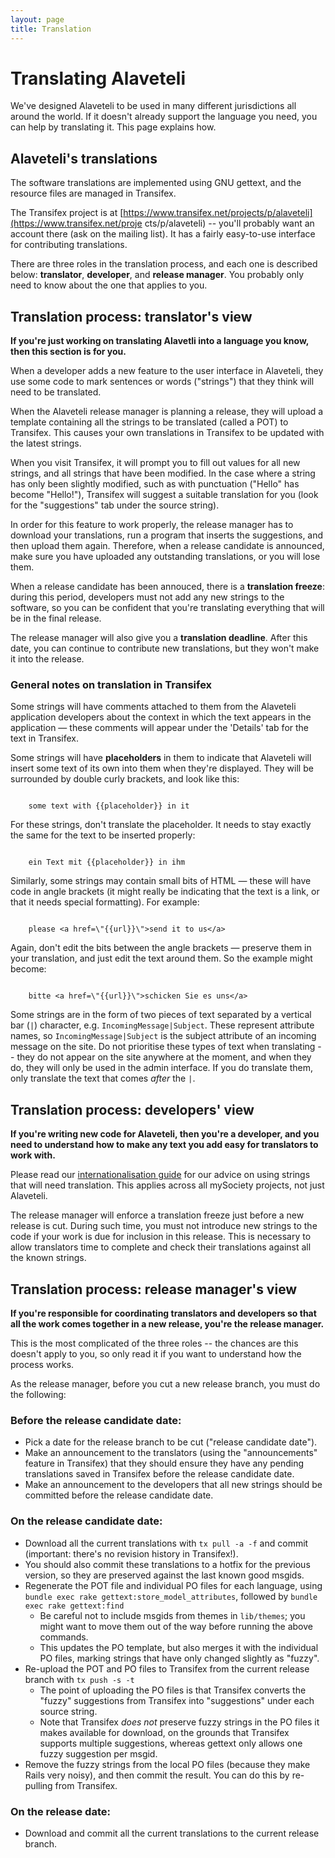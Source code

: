 ```yaml
---
layout: page
title: Translation
---
```


# Translating Alaveteli

<p class="lead">
	We've designed Alaveteli to be used in many different 
	jurisdictions all around the world. If it doesn't already
	support the language you need, you can help by translating
	it. This page explains how.
</p>

## Alaveteli's translations

The software translations are implemented using GNU gettext, and the resource
files are managed in Transifex.

The Transifex project is at
[https://www.transifex.net/projects/p/alaveteli](https://www.transifex.net/proje
cts/p/alaveteli) -- you'll probably want an account there (ask on the mailing
list). It has a fairly easy-to-use interface for contributing translations.

There are three roles in the translation process, and each one is described
below: **translator**, **developer**, and **release manager**. You probably only
need to know about the one that applies to you.

## Translation process: translator's view

**If you're just working on translating Alavetli into a language you know, then
this section is for you.**

When a developer adds a new feature to the user interface in Alaveteli, they
use some code to mark sentences or words ("strings") that they think will need
to be translated.

When the Alaveteli release manager is planning a release, they will upload a
template containing all the strings to be translated (called a POT) to
Transifex. This causes your own translations in Transifex to be updated with
the latest strings.

When you visit Transifex, it will prompt you to fill out values for all new
strings, and all strings that have been modified. In the case where a string
has only been slightly modified, such as with punctuation ("Hello" has become
"Hello!"), Transifex will suggest a suitable translation for you (look for the
"suggestions" tab under the source string).

In order for this feature to work properly, the release manager has to download
your translations, run a program that inserts the suggestions, and then upload
them again. Therefore, when a release candidate is announced, make sure you
have uploaded any outstanding translations, or you will lose them.

When a release candidate has been annouced, there is a **translation freeze**:
during this period, developers must not add any new strings to the software, so
you can be confident that you're translating everything that will be in the
final release.

The release manager will also give you a **translation deadline**. After this
date, you can continue to contribute new translations, but they won't make it
into the release.

### General notes on translation in Transifex

Some strings will have comments attached to them from the Alaveteli
application developers about the context in which the text appears in the
application — these comments will appear under the 'Details' tab for the text
in Transifex.

Some strings will have **placeholders** in them to indicate that Alaveteli
will insert some text of its own into them when they're displayed. They
will be surrounded by double curly brackets, and look like this:

<code>
    some text with &#123;&#123;placeholder&#125;&#125; in it
</code>
    
For these strings, don't translate the placeholder. It needs to stay exactly
the same for the text to be inserted properly:

<code>
    ein Text mit &#123;&#123;placeholder&#125;&#125; in ihm
</code>

Similarly, some strings may contain small bits of HTML — these will have 
code in angle brackets (it might really be indicating that the text is a link, 
or that it needs special formatting). For example: 

<code>
    please &lt;a href=\"&#123;&#123;url&#125;&#125;\"&gt;send it to us&lt;/a&gt;
</code>

Again, don't edit the bits between the angle brackets — preserve them in your
translation, and just edit the text around them. So the example might become:

<code>
    bitte &lt;a href=\"&#123;&#123;url&#125;&#125;\"&gt;schicken Sie es uns&lt;/a&gt;
</code>

Some strings are in the form of two pieces of text separated by a vertical
bar (`|`) character, e.g. `IncomingMessage|Subject`. These represent attribute
names, so `IncomingMessage|Subject` is the subject attribute of an incoming
message on the site. Do not prioritise these types of text when translating --
they do not appear on the site anywhere at the moment, and when they do, they
will only be used in the admin interface. If you do translate them, only
translate the text that comes *after* the `|`.

## Translation process: developers' view

**If you're writing new code for Alaveteli, then you're a developer, and you
need to understand how to make any text you add easy for translators to work
with.**

Please read our [internationalisation
guide](http://mysociety.github.io/internationalization.html) for our advice on
using strings that will need translation. This applies across all mySociety
projects, not just Alaveteli.

The release manager will enforce a translation freeze just before a new release
is cut. During such time, you must not introduce new strings to the code if
your work is due for inclusion in this release. This is necessary to allow
translators time to complete and check their translations against all the known
strings.

## Translation process: release manager's view

**If you're responsible for coordinating translators and developers so that all
the work comes together in a new release, you're the release manager.**

This is the most complicated of the three roles -- the chances are this doesn't
apply to you, so only read it if you want to understand how the process works.

As the release manager, before you cut a new release branch, you must do the
following:

### Before the release candidate date:

* Pick a date for the release branch to be cut ("release candidate date").
* Make an announcement to the translators (using the "announcements"
  feature in Transifex) that they should ensure they have any pending
  translations saved in Transifex before the release candidate date.
* Make an announcement to the developers that all new strings should
  be committed before the release candidate date.

### On the release candidate date:

* Download all the current translations with `tx pull -a -f` and commit  (important: there's no revision history in Transifex!).
* You should also commit these translations to a hotfix for the
  previous version, so they are preserved against the last known
  good msgids.
* Regenerate the POT file and individual PO files for each language,
  using `bundle exec rake gettext:store_model_attributes`, followed by 
  `bundle exec rake gettext:find`
  * Be careful not to include msgids from themes in `lib/themes`;
    you might want to move them out of the way before running
    the above commands.
  * This updates the PO template, but also merges it with the
    individual PO files, marking strings that have only changed
    slightly as "fuzzy".
* Re-upload the POT and PO files to Transifex from the
  current release branch with `tx push -s -t`
  * The point of uploading the PO files is that Transifex
    converts the "fuzzy" suggestions from Transifex into
    "suggestions" under each source string.
  * Note that Transifex *does not* preserve fuzzy strings in the
    PO files it makes available for download, on the grounds
    that Transifex supports multiple suggestions, whereas
    gettext only allows one fuzzy suggestion per msgid.
* Remove the fuzzy strings from the local PO files (because they
  make Rails very noisy), and then commit the result. You can do
  this by re-pulling from Transifex.

### On the release date:

* Download and commit all the current translations to the current release branch.




